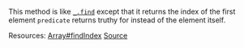 This method is like <a href="#find"><code>\_.find</code></a> except that it returns the index of the first element <code>predicate</code> returns truthy for instead of the element itself.

Resources: [Array#findIndex](https://developer.mozilla.org/docs/Web/JavaScript/Reference/Global_Objects/Array/findIndex) [Source](https://github.com/you-dont-need/You-Dont-Need-Lodash-Underscore#_findindex)
